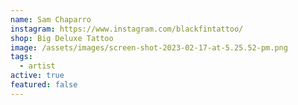 ```yaml
---
name: Sam Chaparro
instagram: https://www.instagram.com/blackfintattoo/
shop: Big Deluxe Tattoo
image: /assets/images/screen-shot-2023-02-17-at-5.25.52-pm.png
tags:
  - artist
active: true
featured: false
---
```

